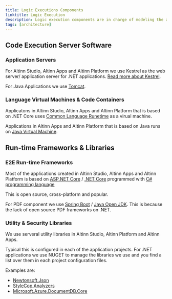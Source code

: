 ```yaml
---
title: Logic Executions Components
linktitle: Logic Execution
description: Logic execution components are in charge of modeling the application behavior, in terms of data processing and flow control, according to the application specifications.
tags: [architecture]
---
```


## Code Execution Server Software

### Application Servers
For Altinn Studio, Altinn Apps and Altinn Platform we use Kestrel as the web server/ application server for .NET applications. 
[Read more about Kestrel](https://docs.microsoft.com/en-us/aspnet/core/fundamentals/servers/).

For Java Applications we use [Tomcat](http://tomcat.apache.org/).


### Language Virtual Machines & Code Containers

Applicatons in Altinn Studio, Altinn Apps and Altinn Platform that is based on
.NET Core uses [Common Language Runetime](https://docs.microsoft.com/en-us/dotnet/standard/clr) as a virual machine.

Applications in Altinn Apps and Altinn Platform that is based on Java runs on [Java Virtual Machine](https://en.wikipedia.org/wiki/Java_virtual_machine).


## Run-time Frameworks & Libraries

### E2E Run-time Frameworks

Most of the applications created in Altinn Studio, Altinn Apps and Altinn Platform is based on
[ASP.NET Core](https://en.wikipedia.org/wiki/ASP.NET_Core) / [.NET Core](https://en.wikipedia.org/wiki/.NET_Core) 
programmed with [C# programming language](https://en.wikipedia.org/wiki/C_Sharp_(programming_language))

This is open source, cross-platform and popular. 

For PDF component we use [Spring Boot](https://spring.io/projects/spring-boot) / [Java Open JDK](https://openjdk.java.net/).
This is because the lack of open source PDF frameworks on .NET. 

### Utility & Security Libraries

We use serveral utility libraries in Altinn Studio, Altinn Platform and Altinn Apps.

Typical this is configured in each of the application projects.
For .NET applications we use NUGET to manage the libraries we use and you find a list over them in each project configuration files. 

Examples are:

- [Newtonsoft.Json](https://www.nuget.org/packages/Newtonsoft.Json/)
- [StyleCop.Analyzers](https://www.nuget.org/packages/StyleCop.Analyzers/)
- [Microsoft.Azure.DocumentDB.Core](https://www.nuget.org/packages/Microsoft.Azure.DocumentDB.Core/)
